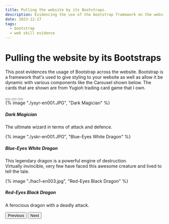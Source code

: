 ```yaml
---
title: Pulling the website by its Bootstraps.
description: Evidencing the use of the bootstrap framework on the website.
date: 2023-12-27
tags:
  - bootstrap
  - web skill evidence
---
```

<div class="container fluid">
  <h1 class="col align-self-center">Pulling the website by its Bootstraps</h1>
  <div class="row justify-content-center">
    <p class="col-8">
    This post evidences the usage of Bootstrap across the website. Bootstrap is a framework that's used to give styling to your website as well as allow it be dynamic with various components like the Carousel shown below. The cards that are shown are from Yugioh trading card game that I own.
    </p>
  </div>
  <div class="row align-items-center">
    <div class="col-6">
      <div id="carouselCaptions" class="carousel slide" data-bs-ride="carousel">
        <div class="carousel-indicators">
          <button type="button" data-bs-target="#carouselCaptions" data-bs-slide-to="0" class="active" aria-current="true" aria-label="Slide 1"></button>
          <button type="button" data-bs-target="#carouselCaptions" data-bs-slide-to="1" aria-label="Slide 2"></button>
          <button type="button" data-bs-target="#carouselCaptions" data-bs-slide-to="2" aria-label="Slide 3"></button>
        </div>
        <div class="carousel-inner">
          <div class="carousel-item active">
            {% image "./ysyr-en001.JPG", "Dark Magician" %}
            <div class="carousel-caption d-none d-md-block">
              <h5>Dark Magician</h5>
              <p>The ultimate wizard in terms of attack and defence.</p>
            </div>
          </div>
          <div class="carousel-item">
            {% image "./yskr-en001.JPG", "Blue-Eyes White Dragon" %}
            <div class="carousel-caption d-none d-md-block">
              <h5>Blue-Eyes White Dragon</h5>
              <p>This legendary dragon is a powerful engine of destruction. <br/>
              Virtually invincible, very few have faced this awesome creature and lived to tell the tale.</p>
            </div>
          </div>
          <div class="carousel-item">
            {% image "./hac1-en003.jpg", "Red-Eyes Black Dragon" %}
            <div class="carousel-caption d-none d-md-block">
              <h5>Red-Eyes Black Dragon</h5>
              <p>A ferocious dragon with a deadly attack.</p>
            </div>
          </div>
        </div>
        <button class="carousel-control-prev" type="button" data-bs-target="#carouselCaptions" data-bs-slide="prev">
          <span class="carousel-control-prev-icon" aria-hidden="true"></span>
          <span class="visually-hidden">Previous</span>
        </button>
        <button class="carousel-control-next" type="button" data-bs-target="#carouselCaptions" data-bs-slide="next">
          <span class="carousel-control-next-icon" aria-hidden="true"></span>
          <span class="visually-hidden">Next</span>
        </button>
      </div>
    </div>
</div>



